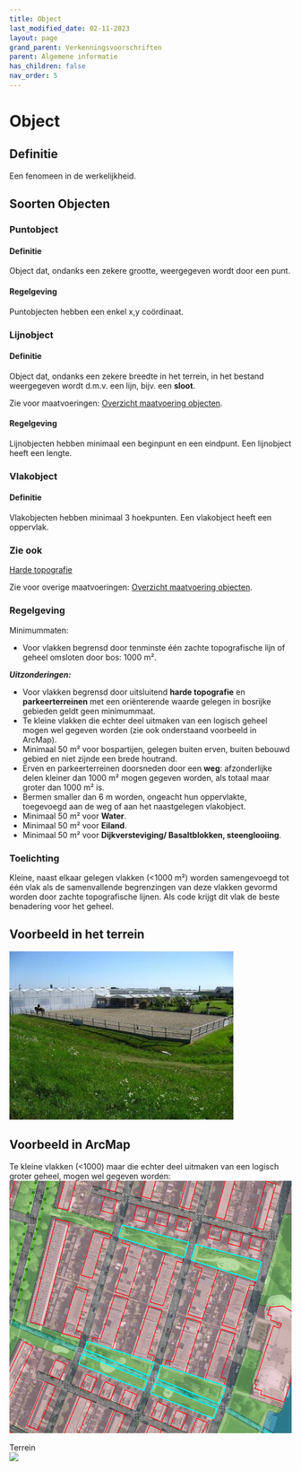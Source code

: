 ```yaml
---
title: Object
last_modified_date: 02-11-2023
layout: page
grand_parent: Verkenningsvoorschriften
parent: Algemene informatie
has_children: false
nav_order: 5
---
```


Object
======

## Definitie

Een fenomeen in de werkelijkheid.

## Soorten Objecten

### Puntobject

#### Definitie
Object dat, ondanks een zekere grootte, weergegeven wordt door een punt.

#### Regelgeving
Puntobjecten hebben een enkel x,y coördinaat.

### Lijnobject

#### Definitie
Object dat, ondanks een zekere breedte in het terrein, in het bestand weergegeven wordt d.m.v. een lijn, bijv. een **sloot**.

Zie voor maatvoeringen: [Overzicht maatvoering objecten](../Algemene_regels.html#overzicht-maatvoering-objecten).

#### Regelgeving
Lijnobjecten hebben minimaal een beginpunt en een eindpunt. Een lijnobject heeft een lengte.

### Vlakobject

#### Definitie
Vlakobjecten hebben minimaal 3 hoekpunten. Een vlakobject heeft een oppervlak.

### Zie ook
[Harde topografie](../../H/Harde_topografie/Harde_topografie.html)

Zie voor overige maatvoeringen: [Overzicht maatvoering objecten](../Algemene_regels.html#overzicht-maatvoering-objecten).

### Regelgeving
Minimummaten:
- Voor vlakken begrensd door tenminste één zachte topografische lijn of geheel omsloten door bos: 1000 m².

**_Uitzonderingen:_**
- Voor vlakken begrensd door uitsluitend **harde topografie** en **parkeerterreinen** met een oriënterende waarde gelegen in bosrijke gebieden geldt geen minimummaat.
- Te kleine vlakken die echter deel uitmaken van een logisch geheel mogen wel gegeven worden (zie ook onderstaand voorbeeld in ArcMap).
- Minimaal 50 m² voor bospartijen, gelegen buiten erven, buiten bebouwd gebied en niet zijnde een brede houtrand.
- Erven en parkeerterreinen doorsneden door een **weg**: afzonderlijke delen kleiner dan 1000 m² mogen gegeven worden, als totaal maar groter dan 1000 m² is.
- Bermen smaller dan 6 m worden, ongeacht hun oppervlakte, toegevoegd aan de weg of aan het naastgelegen vlakobject.
- Minimaal 50 m² voor **Water**.
- Minimaal 50 m² voor **Eiland**.
- Minimaal 50 m² voor **Dijkversteviging/ Basaltblokken, steenglooiing**.

### Toelichting
Kleine, naast elkaar gelegen vlakken (<1000 m²) worden samengevoegd tot één vlak als de samenvallende begrenzingen van deze vlakken gevormd worden door zachte topografische lijnen. Als code krijgt dit vlak de beste benadering voor het geheel.

## Voorbeeld in het terrein

![](vv_0543_400x300.jpg)

## Voorbeeld in ArcMap

Te kleine vlakken (<1000) maar die echter deel uitmaken van een logisch groter geheel, mogen wel gegeven worden:<br>
![](Park.png)

Terrein<br>
![](../../T/Terrein/terrein.png)
